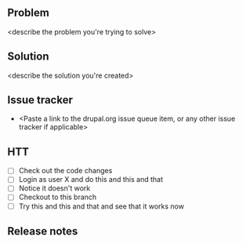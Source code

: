 ## Problem
<describe the problem you're trying to solve>

## Solution
<describe the solution you're created>

## Issue tracker
- <Paste a link to the drupal.org issue queue item, or any other issue tracker if applicable>

## HTT
- [ ] Check out the code changes
- [ ] Login as user X and do this and this and that
- [ ] Notice it doesn't work
- [ ] Checkout to this branch
- [ ] Try this and this and that and see that it works now

## Release notes
<describe the release notes>
